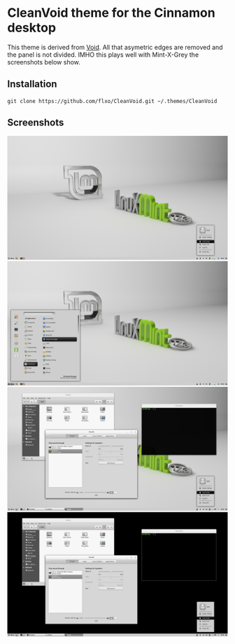 CleanVoid theme for the Cinnamon desktop
========================================

This theme is derived from [Void](http://cinnamon-spices.linuxmint.com/themes/view/104). All that asymetric edges are removed and the panel is not divided. IMHO this plays well with Mint-X-Grey the screenshots below show.

Installation
------------
~~~
git clone https://github.com/flxo/CleanVoid.git ~/.themes/CleanVoid
~~~

Screenshots
-----------
![ScreenShot0](https://raw.githubusercontent.com/flxo/CleanVoid/master/cinnamon/screenshot_0.png)
![ScreenShot1](https://raw.githubusercontent.com/flxo/CleanVoid/master/cinnamon/screenshot_1.png)
![ScreenShot2](https://raw.githubusercontent.com/flxo/CleanVoid/master/cinnamon/screenshot_2.png)
![ScreenShot3](https://raw.githubusercontent.com/flxo/CleanVoid/master/cinnamon/screenshot_3.png)
